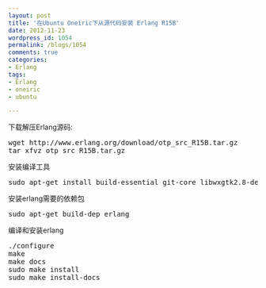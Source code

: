 ```yaml
---
layout: post
title: '在Ubuntu Oneiric下从源代码安装 Erlang R15B'
date: 2012-11-23
wordpress_id: 1054
permalink: /blogs/1054
comments: true
categories:
- Erlang
tags:
- Erlang
- oneiric
- ubuntu

---
```

下载解压Erlang源码:
<pre class="prettyprint linenums">
wget http://www.erlang.org/download/otp_src_R15B.tar.gz
tar xfvz otp_src_R15B.tar.gz
</pre>

安装编译工具
<pre class="prettyprint linenums">
sudo apt-get install build-essential git-core libwxgtk2.8-dev libgl1-mesa-dev libglu1-mesa-dev libpng3 wx-common default-jre default-jdk fop
</pre>

安装erlang需要的依赖包
<pre class="prettyprint linenums">
sudo apt-get build-dep erlang
</pre>

编译和安装erlang
<pre class="prettyprint linenums">
./configure
make
make docs
sudo make install
sudo make install-docs
</pre>
